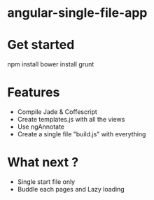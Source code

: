 angular-single-file-app
=======================
# Get started
  npm install
  bower install
  grunt

# Features
- Compile Jade & Coffescript
- Create templates.js with all the views
- Use ngAnnotate
- Create a single file "build.js" with everything

# What next ?
- Single start file only
- Buddle each pages and Lazy loading
